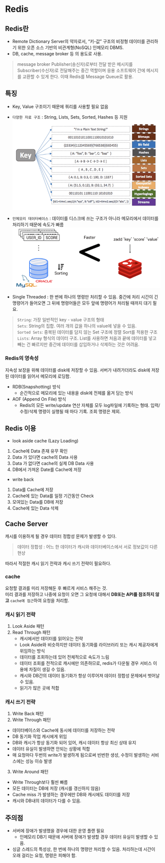 # Redis

## Redis란

- Remote Dictionary Server의 약자로서, “키-값” 구조의 비정형 데이터를 관리하기 위한 오픈 소스 기반의 비관계형(NoSQL) 인메모리 DBMS. 
- DB, cache, message broker 등 의 용도로 사용. 
> message broker
Publisher(송신자)로부터 전달 받은 메시지를 Subscriber(수신자)로 전달해주는 중간 역할이며 응용 소프트웨어 간에 메시지를 교환할 수 있게 한다. 이때 Redis를 Message Queue로 활용.
> 

## 특징

- Key, Value 구조이기 때문에 쿼리를 사용할 필요 없음
- `다양한 자료 구조` : String, Lists, Sets, Sorted, Hashes 등 지원
![](img/01.png)
- `인메모리 데이터베이스` : 데이터를 디스크에 쓰는 구조가 아니라 메모리에서 데이터를 처리하기 때문에 속도가 빠름
![](img/02.png)

- Single Threaded : 한 번에 하나의 명령만 처리할 수 있음. 중간에 처리 시간이 긴 명령어가 들어오면 그 뒤에 명령어들은 모두 앞에 명령어가 처리될 때까지 대기 필요.

> `String`: 가장 일반적인 key - value 구조의 형태<br/>
`Sets`: String의 집합. 여러 개의 값을 하나의 value에 넣을 수 있음.<br/>
`Sorted Sets`: 중복된 데이터를 담지 않는 Set 구조에 정렬 Sort를 적용한 구조<br/>
`Lists`: Array 형식의 데이터 구조. List를 사용하면 처음과 끝에 데이터를 넣고 빼는 건 빠르지만 중간에 데이터를 삽입하거나 삭제하는 것은 어려움.
> 

### Redis의 영속성

지속성 보장을 위해 데이터를 disk에 저장할 수 있음. 서버가 내려가더라도 disk에 저장된 데이터를 읽어서 메모리에 로딩함.

- RDB(Snapshotting) 방식
    - 순간적으로 메모리에 있는 내용을 disk에 전체를 옮겨 담는 방식
- AOF (Append On File) 방식
    - Redis의 모든 write/update 연산 자체를 모두 log파일에 기록하는 형태. 입력/수정/삭제 명령이 실행될 때 마다 기록. 조회 명령은 제외.

## Redis 이용

- look aside cache (Lazy Loading)
1. Cache에 Data 존재 유무 확인
2. Data 가 있다면 cache의 Data 사용
3. Data 가 없다면 cache의 실제 DB Data 사용
4. DB에서 가져온 Date를 Cache에 저장
- write back
1. Data를 Cache에 저장
2. Cache에 있는 Data를 일정 기간동안 Check
3. 모여있는 Data를 DB에 저장
4. Cache에 있는 Data 삭제

## Cache Server

캐시를 이용하게 될 경우 데이터 정합성 문제가 발생할 수 있다.

> 데이터 정합성 : 어느 한 데이터가 캐시와 데이터베이스에서 서로 정보값이 다른 현상
> 

따라서 적절한 캐시 읽기 전략과 캐시 쓰기 전략이 필요하다.

### cache

요청할 결과를 미리 저장해둔 후 빠르게 서비스 해주는 것. <br/>
미리 결과를 저장하고 나중에 요청이 오면 그 요청에 대해서 **DB또는 API를 참조하지 않고** `cache에 접근`하여 요청을 처리함.

### 캐시 읽기 전략

1. Look Aside 패턴
2. Read Through 패턴
	- 캐시에서만 데이터를 읽어오는 전략
	- Look Aside와 비슷하지만 데이터 동기화를 라이브러리 또는 캐시 제공자에게 위임하는 방식
	- 데이터를 조회하는데 있어 전체적으로 속도가 느림
	- 데이터 조회를 전적으로 캐시에만 의존하므로, redis가 다운될 경우 서비스 이용에 차질이 생길 수 있음.
	- 캐시와 DB간의 데이터 동기화가 항상 이루어져 데이터 정합성 문제에서 벗어날수 있음.
	- 읽기가 많은 곳에 적합

### 캐시 쓰기 전략

1. Write Back 패턴
2. Write Through 패턴
 -  데이터베이스와 Cache에 동시에 데이터를 저장하는 전략
 -  DB 동기화 작업 캐시에게 위임
 -  DB와 캐시가 항상 동기화 되어 있어, 캐시 데이터 항상 최신 상태 유지
 -  데이터 유실이 발생하면 안되는 상황에 적합
 -  매 요청마다 두번의 write가 발생하게 됨으로써 빈번한 생성, 수정이 발생하는 서비스에는 성능 이슈 발생
3. Write Around 패턴
 -  Write Through보다 훨씬 빠름
 -  모든 데이터는 DB에 저장 (캐시를 갱신하지 않음)
 -  Cache miss 가 발생하는 경우에만 DB와 캐시에도 데이터를 저장
 -  캐시와 DB내의 데이터가 다를 수 있음.

## 주의점

- 서버에 장애가 발생했을 경우에 대한 운영 플랜 필요
    - 인메모리 DB기 때문에 서버에 장애가 발생할 경우 데이터 유실이 발생할 수 있음.
- 싱글 스레드의 특성상, 한 번에 하나의 명령만 처리할 수 있음. 처리하는데 시간이 오래 걸리는 요청, 명령은 피해야 함.
